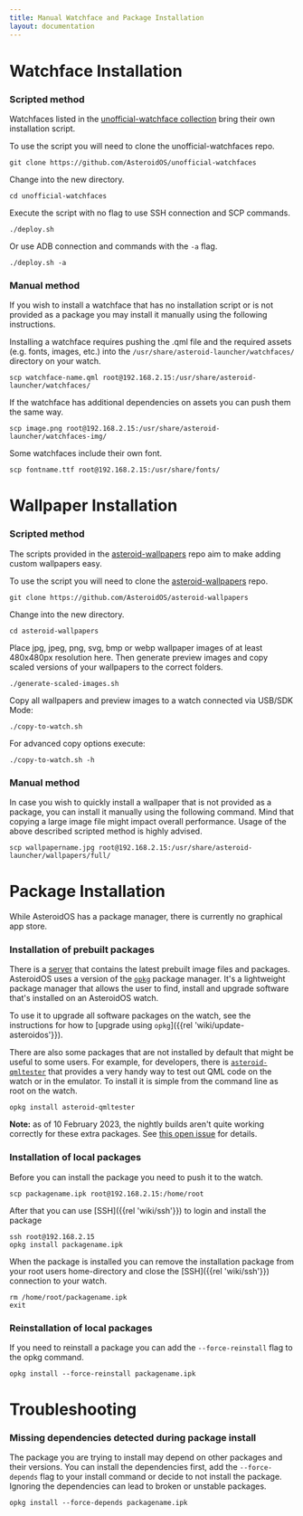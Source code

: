 ```yaml
---
title: Manual Watchface and Package Installation
layout: documentation
---
```


# Watchface Installation

### Scripted method

Watchfaces listed in the [unofficial-watchface collection](https://github.com/AsteroidOS/unofficial-watchfaces) bring their own installation script.

To use the script you will need to clone the unofficial-watchfaces repo.
```
git clone https://github.com/AsteroidOS/unofficial-watchfaces
```

Change into the new directory.
```
cd unofficial-watchfaces
```

Execute the script with no flag to use SSH connection and SCP commands.
```
./deploy.sh
```
Or use ADB connection and commands with the `-a` flag.
```
./deploy.sh -a
```

### Manual method
If you wish to install a watchface that has no installation script or is not provided as a package you may install it manually using the following instructions.

Installing a watchface requires pushing the .qml file and the required assets (e.g.  fonts, images, etc.) into the `/usr/share/asteroid-launcher/watchfaces/` directory on your watch.
```
scp watchface-name.qml root@192.168.2.15:/usr/share/asteroid-launcher/watchfaces/
```
If the watchface has additional dependencies on assets you can push them the same way.
```
scp image.png root@192.168.2.15:/usr/share/asteroid-launcher/watchfaces-img/
```
Some watchfaces include their own font.
```
scp fontname.ttf root@192.168.2.15:/usr/share/fonts/
```

# Wallpaper Installation

### Scripted method
The scripts provided in the [asteroid-wallpapers](https://github.com/AsteroidOS/asteroid-wallpapers) repo aim to make adding custom wallpapers easy.

To use the script you will need to clone the [asteroid-wallpapers](https://github.com/AsteroidOS/asteroid-wallpapers) repo.
```
git clone https://github.com/AsteroidOS/asteroid-wallpapers
```
Change into the new directory.
```
cd asteroid-wallpapers
```

Place jpg, jpeg, png, svg, bmp or webp wallpaper images of at least 480x480px resolution here. Then generate preview images and copy scaled versions of your wallpapers to the correct folders.
```
./generate-scaled-images.sh
```
Copy all wallpapers and preview images to a watch connected via USB/SDK Mode:
```
./copy-to-watch.sh
```
For advanced copy options execute:
```
./copy-to-watch.sh -h
```

### Manual method
In case you wish to quickly install a wallpaper that is not provided as a package, you can install it manually using the following command. Mind that copying a large image file might impact overall performance. Usage of the above described scripted method is highly advised.

```
scp wallpapername.jpg root@192.168.2.15:/usr/share/asteroid-launcher/wallpapers/full/
```


# Package Installation

While AsteroidOS has a package manager, there is currently no graphical app store.

### Installation of prebuilt packages
There is a [server](https://release.asteroidos.org/nightlies/) that contains the latest prebuilt image files and packages.  AsteroidOS uses a version of the [`opkg`](https://openwrt.org/docs/guide-user/additional-software/opkg) package manager.  It's a lightweight package manager that allows the user to find, install and upgrade software that's installed on an AsteroidOS watch.

To use it to upgrade all software packages on the watch, see the instructions for how to [upgrade using `opkg`]({{rel 'wiki/update-asteroidos'}}).

There are also some packages that are not installed by default that might be useful to some users.  For example, for developers, there is [`asteroid-qmltester`](https://github.com/MagneFire/asteroid-qmltester) that provides a very handy way to test out QML code on the watch or in the emulator.  To install it is simple from the command line as root on the watch.

```
opkg install asteroid-qmltester
```

**Note:** as of 10 February 2023, the nightly builds aren't quite working correctly for these extra packages.  See [this open issue](https://github.com/AsteroidOS/asteroid/issues/235) for details.

### Installation of local packages
Before you can install the package you need to push it to the watch.
```
scp packagename.ipk root@192.168.2.15:/home/root
```
After that you can use [SSH]({{rel 'wiki/ssh'}}) to login and install the package
```
ssh root@192.168.2.15
opkg install packagename.ipk
```

When the package is installed you can remove the installation package from your root users home-directory and close
the [SSH]({{rel 'wiki/ssh'}}) connection to your watch.
```
rm /home/root/packagename.ipk
exit
```

### Reinstallation of local packages
If you need to reinstall a package you can add the `--force-reinstall` flag to the opkg command.
```
opkg install --force-reinstall packagename.ipk
```

# Troubleshooting

### Missing dependencies detected during package install

The package you are trying to install may depend on other packages and their versions. You can install the dependencies first, add the `--force-depends` flag to your install command or decide to not install the package. Ignoring the dependencies can lead to broken or unstable packages.

```
opkg install --force-depends packagename.ipk
```



